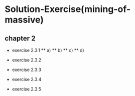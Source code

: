 # Solution-Exercise(mining-of-massive)

## chapter 2
* exercise 2.3.1
** a)
** b)
** c)
** d)

* exercise 2.3.2
* exercise 2.3.3
* exercise 2.3.4
* exercise 2.3.5
